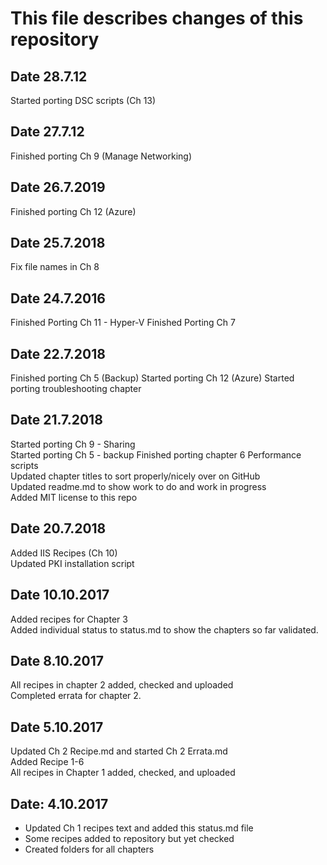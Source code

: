# This file describes changes of this repository

## Date 28.7.12

Started porting DSC scripts (Ch 13)

## Date 27.7.12

Finished porting Ch 9 (Manage Networking)

## Date 26.7.2019

Finished porting Ch 12 (Azure)

## Date 25.7.2018

Fix file names in Ch 8

## Date 24.7.2016

Finished Porting Ch 11 - Hyper-V
Finished Porting Ch 7

## Date 22.7.2018

Finished porting Ch 5 (Backup)
Started porting Ch 12 (Azure)
Started porting troubleshooting chapter

## Date 21.7.2018

Started porting Ch 9 - Sharing  
Started porting Ch 5 - backup
Finished porting chapter 6 Performance scripts  
Updated chapter titles to sort properly/nicely over on GitHub  
Updated readme.md to show work to do and work in progress  
Added MIT license to this repo  

## Date 20.7.2018

Added IIS Recipes (Ch 10)  
Updated PKI installation script

## Date 10.10.2017

Added recipes for Chapter 3  
Added individual status to status.md to show the chapters so far validated.

## Date 8.10.2017

All recipes in chapter 2 added, checked and uploaded  
Completed errata for chapter 2.

## Date 5.10.2017

Updated Ch 2 Recipe.md and started Ch 2 Errata.md  
Added Recipe 1-6  
All recipes in Chapter 1 added, checked, and uploaded

## Date: 4.10.2017

- Updated Ch 1 recipes text and added this status.md file  
- Some recipes added to repository but yet checked  
- Created folders for all chapters